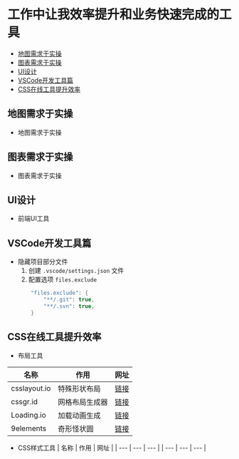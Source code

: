 # 工作中让我效率提升和业务快速完成的工具

* [地图需求于实操](#地图需求于实操)
* [图表需求于实操](#图表需求于实操)
* [UI设计](#UI设计)
* [VSCode开发工具篇](#VSCode开发工具篇)
* [CSS在线工具提升效率](#CSS在线工具提升效率)

## 地图需求于实操
* 地图需求于实操

## 图表需求于实操
* 图表需求于实操

## UI设计
* 前端UI工具

## VSCode开发工具篇
* 隐藏项目部分文件
    1. 创建 `.vscode/settings.json` 文件
    2. 配置选项 `files.exclude`
    ```java
        "files.exclude": {
            "**/.git": true,
            "**/.svn": true,
        }
    ```
## CSS在线工具提升效率
* 布局工具

| 名称 | 作用  | 网址 |
| --- | --- |  --- |
| csslayout.io | 特殊形状布局    | [链接](https://csslayout.io/) |
| cssgr.id     | 网格布局生成器  | [链接](https://csslayout.io/) |
| Loading.io | 加载动画生成 | [链接](https://loading.io/) |
| 9elements | 奇形怪状圆 | [链接](https://9elements.github.io/fancy-border-radius/#59.61.47.54--289.281) |

* CSS样式工具
| 名称 | 作用  | 网址 |
| --- | --- |  --- |
| --- | --- |  --- |



